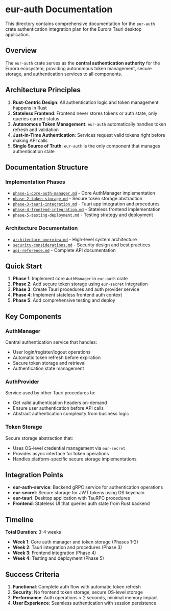 # eur-auth Documentation

This directory contains comprehensive documentation for the `eur-auth` crate authentication integration plan for the Eurora Tauri desktop application.

## Overview

The `eur-auth` crate serves as the **central authentication authority** for the Eurora ecosystem, providing autonomous token management, secure storage, and authentication services to all components.

## Architecture Principles

1. **Rust-Centric Design**: All authentication logic and token management happens in Rust
2. **Stateless Frontend**: Frontend never stores tokens or auth state, only queries current status
3. **Autonomous Token Management**: `eur-auth` automatically handles token refresh and validation
4. **Just-in-Time Authentication**: Services request valid tokens right before making API calls
5. **Single Source of Truth**: `eur-auth` is the only component that manages authentication state

## Documentation Structure

### Implementation Phases

- [`phase-1-core-auth-manager.md`](./phase-1-core-auth-manager.md) - Core AuthManager implementation
- [`phase-2-token-storage.md`](./phase-2-token-storage.md) - Secure token storage abstraction
- [`phase-3-tauri-integration.md`](./phase-3-tauri-integration.md) - Tauri app integration and procedures
- [`phase-4-frontend-integration.md`](./phase-4-frontend-integration.md) - Stateless frontend implementation
- [`phase-5-testing-deployment.md`](./phase-5-testing-deployment.md) - Testing strategy and deployment

### Architecture Documentation

- [`architecture-overview.md`](./architecture-overview.md) - High-level system architecture
- [`security-considerations.md`](./security-considerations.md) - Security design and best practices
- [`api-reference.md`](./api-reference.md) - Complete API documentation

## Quick Start

1. **Phase 1**: Implement core `AuthManager` in `eur-auth` crate
2. **Phase 2**: Add secure token storage using `eur-secret` integration
3. **Phase 3**: Create Tauri procedures and auth provider service
4. **Phase 4**: Implement stateless frontend auth context
5. **Phase 5**: Add comprehensive testing and deploy

## Key Components

### AuthManager
Central authentication service that handles:
- User login/register/logout operations
- Automatic token refresh before expiration
- Secure token storage and retrieval
- Authentication state management

### AuthProvider
Service used by other Tauri procedures to:
- Get valid authentication headers on-demand
- Ensure user authentication before API calls
- Abstract authentication complexity from business logic

### Token Storage
Secure storage abstraction that:
- Uses OS-level credential management via `eur-secret`
- Provides async interface for token operations
- Handles platform-specific secure storage implementations

## Integration Points

- **eur-auth-service**: Backend gRPC service for authentication operations
- **eur-secret**: Secure storage for JWT tokens using OS keychain
- **eur-tauri**: Desktop application with TauRPC procedures
- **Frontend**: Stateless UI that queries auth state from Rust backend

## Timeline

**Total Duration**: 3-4 weeks
- **Week 1**: Core auth manager and token storage (Phases 1-2)
- **Week 2**: Tauri integration and procedures (Phase 3)
- **Week 3**: Frontend integration (Phase 4)
- **Week 4**: Testing and deployment (Phase 5)

## Success Criteria

1. **Functional**: Complete auth flow with automatic token refresh
2. **Security**: No frontend token storage, secure OS-level storage
3. **Performance**: Auth operations < 2 seconds, minimal memory impact
4. **User Experience**: Seamless authentication with session persistence